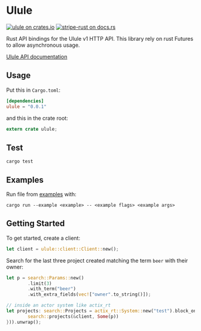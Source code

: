 # Ulule

[![ulule on crates.io](https://img.shields.io/crates/v/ulule.svg)](https://crates.io/crates/ulule)
[![stripe-rust on docs.rs](https://docs.rs/ulule/badge.svg)](https://docs.rs/ulule)

Rust API bindings for the Ulule v1 HTTP API.
This library rely on rust Futures to allow asynchronous usage.

[Ulule API documentation](https://developers.ulule.com/)

## Usage

Put this in `Cargo.toml`:

```toml
[dependencies]
ulule = "0.0.1"
```

and this in the crate root:

```rust
extern crate ulule;
```

## Test

```
cargo test
```


## Examples

Run file from [examples](./examples) with:

```
cargo run --example <example> -- <example flags> <example args>
```

## Getting Started

To get started, create a client:

```rust
let client = ulule::client::Client::new();
```

Search for the last three project created matching the term `beer`
with their owner:

```rust
let p = search::Params::new()
        .limit(3)
        .with_term("beer")
        .with_extra_fields(vec!["owner".to_string()]);

// inside an actor system like actix_rt
let projects: search::Projects = actix_rt::System::new("test").block_on(lazy(|| {
        search::projects(&client, Some(p))
})).unwrap();
```
